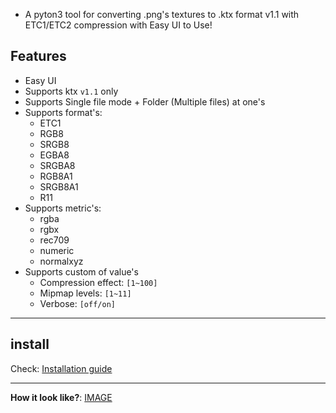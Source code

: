 - A pyton3 tool for converting .png's textures to .ktx format v1.1 with ETC1/ETC2 compression with Easy UI to Use!

## Features
- Easy UI
- Supports ktx `v1.1` only
- Supports Single file mode + Folder (Multiple files) at one's
- Supports format's:
  - ETC1
  - RGB8
  - SRGB8
  - EGBA8
  - SRGBA8
  - RGB8A1
  - SRGB8A1
  - R11
 - Supports metric's:
   - rgba
   - rgbx
   - rec709
   - numeric
   - normalxyz
 - Supports custom of value's
   - Compression effect: `[1~100]`
   - Mipmap levels: `[1~11]`
   - Verbose: `[off/on]`

---

## install
Check: [Installation guide](./Installation_guide.md)

---

**How it look like?**: [IMAGE](./assets/KtxTool.png)
